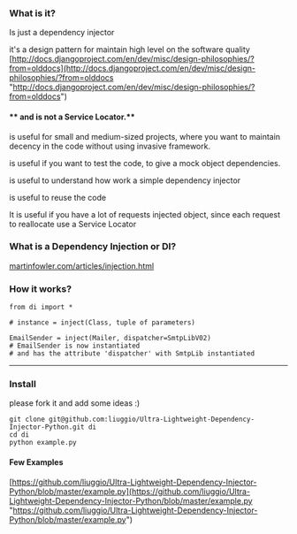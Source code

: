 ### What is it?

Is just a dependency injector

it's a design pattern for maintain high level on the software quality
[http://docs.djangoproject.com/en/dev/misc/design-philosophies/?from=olddocs](http://docs.djangoproject.com/en/dev/misc/design-philosophies/?from=olddocs "http://docs.djangoproject.com/en/dev/misc/design-philosophies/?from=olddocs")



#### ** and is not a Service Locator.**

is useful for small and medium-sized projects, where you want to maintain decency in the code without using invasive framework.

is useful if you want to test the code, to give a mock object dependencies.

is useful to understand how work a simple dependency injector

is useful to reuse the code

It is useful if you have a lot of requests injected object, since each request to reallocate use a Service Locator

 


### What is a Dependency Injection or DI?
[martinfowler.com/articles/injection.html](http://martinfowler.com/articles/injection.html "Martin Fowler DependencyInjection")

### How it works?

	from di import *
	
	# instance = inject(Class, tuple of parameters)
	
	EmailSender = inject(Mailer, dispatcher=SmtpLibV02)
	# EmailSender is now instantiated 
	# and has the attribute 'dispatcher' with SmtpLib instantiated


----------------------


### Install

please fork it and add some ideas :)
	
	git clone git@github.com:liuggio/Ultra-Lightweight-Dependency-Injector-Python.git di
	cd di
	python example.py 

#### Few Examples 

[https://github.com/liuggio/Ultra-Lightweight-Dependency-Injector-Python/blob/master/example.py](https://github.com/liuggio/Ultra-Lightweight-Dependency-Injector-Python/blob/master/example.py "https://github.com/liuggio/Ultra-Lightweight-Dependency-Injector-Python/blob/master/example.py")
